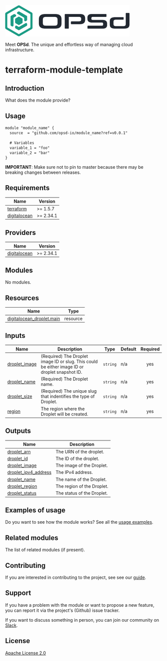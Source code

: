 <picture>
  <source media="(prefers-color-scheme: dark)" srcset="https://raw.githubusercontent.com/opsd-io/terraform-module-template/main/.github/img/opsd-github-repo-dark-mode.svg">
  <source media="(prefers-color-scheme: light)" srcset="https://raw.githubusercontent.com/opsd-io/terraform-module-template/main/.github/img/opsd-github-repo-light-mode.svg">
  <img alt="OPSd - the unique and effortless way of managing cloud infrastructure." src="https://raw.githubusercontent.com/opsd-io/terraform-module-template/update-tools/.github/img/opsd-github-repo-light-mode.svg" width="400">
</picture>

Meet **OPSd**. The unique and effortless way of managing cloud infrastructure.

# terraform-module-template

## Introduction

What does the module provide?

## Usage

```hcl
module "module_name" {
  source  = "github.com/opsd-io/module_name?ref=v0.0.1"

  # Variables
  variable_1 = "foo"
  variable_2 = "bar"
}
```

**IMPORTANT**: Make sure not to pin to master because there may be breaking changes between releases.

<!-- BEGIN_TF_DOCS -->
## Requirements

| Name | Version |
|------|---------|
| <a name="requirement_terraform"></a> [terraform](#requirement\_terraform) | >= 1.5.7 |
| <a name="requirement_digitalocean"></a> [digitalocean](#requirement\_digitalocean) | >= 2.34.1 |

## Providers

| Name | Version |
|------|---------|
| <a name="provider_digitalocean"></a> [digitalocean](#provider\_digitalocean) | >= 2.34.1 |

## Modules

No modules.

## Resources

| Name | Type |
|------|------|
| [digitalocean_droplet.main](https://registry.terraform.io/providers/digitalocean/digitalocean/latest/docs/resources/droplet) | resource |

## Inputs

| Name | Description | Type | Default | Required |
|------|-------------|------|---------|:--------:|
| <a name="input_droplet_image"></a> [droplet\_image](#input\_droplet\_image) | (Required) The Droplet image ID or slug. This could be either image ID or droplet snapshot ID. | `string` | n/a | yes |
| <a name="input_droplet_name"></a> [droplet\_name](#input\_droplet\_name) | (Required) The Droplet name. | `string` | n/a | yes |
| <a name="input_droplet_size"></a> [droplet\_size](#input\_droplet\_size) | (Required) The unique slug that indentifies the type of Droplet. | `string` | n/a | yes |
| <a name="input_region"></a> [region](#input\_region) | The region where the Droplet will be created. | `string` | n/a | yes |

## Outputs

| Name | Description |
|------|-------------|
| <a name="output_droplet_arn"></a> [droplet\_arn](#output\_droplet\_arn) | The URN of the droplet. |
| <a name="output_droplet_id"></a> [droplet\_id](#output\_droplet\_id) | The ID of the droplet. |
| <a name="output_droplet_image"></a> [droplet\_image](#output\_droplet\_image) | The image of the Droplet. |
| <a name="output_droplet_ipv4_address"></a> [droplet\_ipv4\_address](#output\_droplet\_ipv4\_address) | The IPv4 address. |
| <a name="output_droplet_name"></a> [droplet\_name](#output\_droplet\_name) | The name of the Droplet. |
| <a name="output_droplet_region"></a> [droplet\_region](#output\_droplet\_region) | The region of the Droplet. |
| <a name="output_droplet_status"></a> [droplet\_status](#output\_droplet\_status) | The status of the Droplet. |
<!-- END_TF_DOCS -->

## Examples of usage

Do you want to see how the module works? See all the [usage examples](examples).

## Related modules

The list of related modules (if present).

## Contributing

If you are interested in contributing to the project, see see our [guide](https://github.com/opsd-io/contribution).

## Support

If you have a problem with the module or want to propose a new feature, you can report it via the project's (Github) issue tracker.

If you want to discuss something in person, you can join our community on [Slack](https://join.slack.com/t/opsd-community/signup).

## License

[Apache License 2.0](LICENSE)
